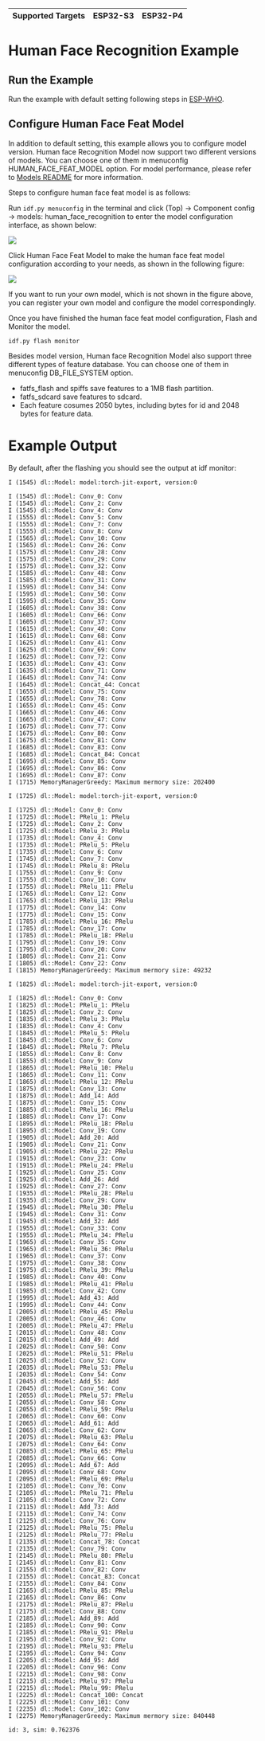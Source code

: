 | Supported Targets | ESP32-S3 | ESP32-P4 |
| ----------------- | -------- | -------- |

# Human Face Recognition Example

## Run the Example

Run the example with default setting following steps in [ESP-WHO](https://github.com/espressif/esp-who/blob/master/README.md).

## Configure Human Face Feat Model

In addition to default setting, this example allows you to configure model version. Human face Recognition Model now support two different versions of models. You can choose one of them in menuconfig  HUMAN_FACE_FEAT_MODEL option. For model performance, please refer to [Models README](.../../models/human_face_recognition/README.md) for more information. 

Steps to configure human face feat model is as follows:

Run `idf.py menuconfig` in the terminal and click (Top) -> Component config -> models: human_face_recognition to enter the model configuration interface, as shown below:

![](./img/step1.png)

Click Human Face Feat Model to make the human face feat model configuration according to your needs, as shown in the following figure:

![](./img/step2.png)

If you want to run your own model, which is not shown in the figure above, you can register your own model and configure the model correspondingly. 

Once you have finished the human face feat model configuration, Flash and Monitor the model.

```
idf.py flash monitor
```

Besides model version, Human face Recognition Model also support three different types of feature database. You can choose one of them in menuconfig DB_FILE_SYSTEM option.  

- fatfs_flash and spiffs save features to a 1MB flash partition.  
- fatfs_sdcard save features to sdcard.  
- Each feature cosumes 2050 bytes, including bytes for id and 2048 bytes for feature data. 

# Example Output

By default, after the flashing you should see the output at idf monitor:

```
I (1545) dl::Model: model:torch-jit-export, version:0

I (1545) dl::Model: Conv_0: Conv
I (1545) dl::Model: Conv_2: Conv
I (1545) dl::Model: Conv_4: Conv
I (1555) dl::Model: Conv_5: Conv
I (1555) dl::Model: Conv_7: Conv
I (1555) dl::Model: Conv_8: Conv
I (1565) dl::Model: Conv_10: Conv
I (1565) dl::Model: Conv_26: Conv
I (1575) dl::Model: Conv_28: Conv
I (1575) dl::Model: Conv_29: Conv
I (1575) dl::Model: Conv_32: Conv
I (1585) dl::Model: Conv_48: Conv
I (1585) dl::Model: Conv_31: Conv
I (1595) dl::Model: Conv_34: Conv
I (1595) dl::Model: Conv_50: Conv
I (1595) dl::Model: Conv_35: Conv
I (1605) dl::Model: Conv_38: Conv
I (1605) dl::Model: Conv_66: Conv
I (1605) dl::Model: Conv_37: Conv
I (1615) dl::Model: Conv_40: Conv
I (1615) dl::Model: Conv_68: Conv
I (1625) dl::Model: Conv_41: Conv
I (1625) dl::Model: Conv_69: Conv
I (1625) dl::Model: Conv_72: Conv
I (1635) dl::Model: Conv_43: Conv
I (1635) dl::Model: Conv_71: Conv
I (1645) dl::Model: Conv_74: Conv
I (1645) dl::Model: Concat_44: Concat
I (1655) dl::Model: Conv_75: Conv
I (1655) dl::Model: Conv_78: Conv
I (1655) dl::Model: Conv_45: Conv
I (1665) dl::Model: Conv_46: Conv
I (1665) dl::Model: Conv_47: Conv
I (1675) dl::Model: Conv_77: Conv
I (1675) dl::Model: Conv_80: Conv
I (1675) dl::Model: Conv_81: Conv
I (1685) dl::Model: Conv_83: Conv
I (1685) dl::Model: Concat_84: Concat
I (1695) dl::Model: Conv_85: Conv
I (1695) dl::Model: Conv_86: Conv
I (1695) dl::Model: Conv_87: Conv
I (1715) MemoryManagerGreedy: Maximum mermory size: 202400

I (1725) dl::Model: model:torch-jit-export, version:0

I (1725) dl::Model: Conv_0: Conv
I (1725) dl::Model: PRelu_1: PRelu
I (1725) dl::Model: Conv_2: Conv
I (1725) dl::Model: PRelu_3: PRelu
I (1735) dl::Model: Conv_4: Conv
I (1735) dl::Model: PRelu_5: PRelu
I (1735) dl::Model: Conv_6: Conv
I (1745) dl::Model: Conv_7: Conv
I (1745) dl::Model: PRelu_8: PRelu
I (1755) dl::Model: Conv_9: Conv
I (1755) dl::Model: Conv_10: Conv
I (1755) dl::Model: PRelu_11: PRelu
I (1765) dl::Model: Conv_12: Conv
I (1765) dl::Model: PRelu_13: PRelu
I (1775) dl::Model: Conv_14: Conv
I (1775) dl::Model: Conv_15: Conv
I (1785) dl::Model: PRelu_16: PRelu
I (1785) dl::Model: Conv_17: Conv
I (1785) dl::Model: PRelu_18: PRelu
I (1795) dl::Model: Conv_19: Conv
I (1795) dl::Model: Conv_20: Conv
I (1805) dl::Model: Conv_21: Conv
I (1805) dl::Model: Conv_22: Conv
I (1815) MemoryManagerGreedy: Maximum mermory size: 49232

I (1825) dl::Model: model:torch-jit-export, version:0

I (1825) dl::Model: Conv_0: Conv
I (1825) dl::Model: PRelu_1: PRelu
I (1825) dl::Model: Conv_2: Conv
I (1835) dl::Model: PRelu_3: PRelu
I (1835) dl::Model: Conv_4: Conv
I (1845) dl::Model: PRelu_5: PRelu
I (1845) dl::Model: Conv_6: Conv
I (1845) dl::Model: PRelu_7: PRelu
I (1855) dl::Model: Conv_8: Conv
I (1855) dl::Model: Conv_9: Conv
I (1865) dl::Model: PRelu_10: PRelu
I (1865) dl::Model: Conv_11: Conv
I (1865) dl::Model: PRelu_12: PRelu
I (1875) dl::Model: Conv_13: Conv
I (1875) dl::Model: Add_14: Add
I (1875) dl::Model: Conv_15: Conv
I (1885) dl::Model: PRelu_16: PRelu
I (1885) dl::Model: Conv_17: Conv
I (1895) dl::Model: PRelu_18: PRelu
I (1895) dl::Model: Conv_19: Conv
I (1905) dl::Model: Add_20: Add
I (1905) dl::Model: Conv_21: Conv
I (1905) dl::Model: PRelu_22: PRelu
I (1915) dl::Model: Conv_23: Conv
I (1915) dl::Model: PRelu_24: PRelu
I (1925) dl::Model: Conv_25: Conv
I (1925) dl::Model: Add_26: Add
I (1925) dl::Model: Conv_27: Conv
I (1935) dl::Model: PRelu_28: PRelu
I (1935) dl::Model: Conv_29: Conv
I (1945) dl::Model: PRelu_30: PRelu
I (1945) dl::Model: Conv_31: Conv
I (1945) dl::Model: Add_32: Add
I (1955) dl::Model: Conv_33: Conv
I (1955) dl::Model: PRelu_34: PRelu
I (1965) dl::Model: Conv_35: Conv
I (1965) dl::Model: PRelu_36: PRelu
I (1965) dl::Model: Conv_37: Conv
I (1975) dl::Model: Conv_38: Conv
I (1975) dl::Model: PRelu_39: PRelu
I (1985) dl::Model: Conv_40: Conv
I (1985) dl::Model: PRelu_41: PRelu
I (1985) dl::Model: Conv_42: Conv
I (1995) dl::Model: Add_43: Add
I (1995) dl::Model: Conv_44: Conv
I (2005) dl::Model: PRelu_45: PRelu
I (2005) dl::Model: Conv_46: Conv
I (2005) dl::Model: PRelu_47: PRelu
I (2015) dl::Model: Conv_48: Conv
I (2015) dl::Model: Add_49: Add
I (2025) dl::Model: Conv_50: Conv
I (2025) dl::Model: PRelu_51: PRelu
I (2025) dl::Model: Conv_52: Conv
I (2035) dl::Model: PRelu_53: PRelu
I (2035) dl::Model: Conv_54: Conv
I (2045) dl::Model: Add_55: Add
I (2045) dl::Model: Conv_56: Conv
I (2055) dl::Model: PRelu_57: PRelu
I (2055) dl::Model: Conv_58: Conv
I (2055) dl::Model: PRelu_59: PRelu
I (2065) dl::Model: Conv_60: Conv
I (2065) dl::Model: Add_61: Add
I (2065) dl::Model: Conv_62: Conv
I (2075) dl::Model: PRelu_63: PRelu
I (2075) dl::Model: Conv_64: Conv
I (2085) dl::Model: PRelu_65: PRelu
I (2085) dl::Model: Conv_66: Conv
I (2095) dl::Model: Add_67: Add
I (2095) dl::Model: Conv_68: Conv
I (2095) dl::Model: PRelu_69: PRelu
I (2105) dl::Model: Conv_70: Conv
I (2105) dl::Model: PRelu_71: PRelu
I (2105) dl::Model: Conv_72: Conv
I (2115) dl::Model: Add_73: Add
I (2115) dl::Model: Conv_74: Conv
I (2125) dl::Model: Conv_76: Conv
I (2125) dl::Model: PRelu_75: PRelu
I (2125) dl::Model: PRelu_77: PRelu
I (2135) dl::Model: Concat_78: Concat
I (2135) dl::Model: Conv_79: Conv
I (2145) dl::Model: PRelu_80: PRelu
I (2145) dl::Model: Conv_81: Conv
I (2155) dl::Model: Conv_82: Conv
I (2155) dl::Model: Concat_83: Concat
I (2155) dl::Model: Conv_84: Conv
I (2165) dl::Model: PRelu_85: PRelu
I (2165) dl::Model: Conv_86: Conv
I (2175) dl::Model: PRelu_87: PRelu
I (2175) dl::Model: Conv_88: Conv
I (2185) dl::Model: Add_89: Add
I (2185) dl::Model: Conv_90: Conv
I (2185) dl::Model: PRelu_91: PRelu
I (2195) dl::Model: Conv_92: Conv
I (2195) dl::Model: PRelu_93: PRelu
I (2195) dl::Model: Conv_94: Conv
I (2205) dl::Model: Add_95: Add
I (2205) dl::Model: Conv_96: Conv
I (2215) dl::Model: Conv_98: Conv
I (2215) dl::Model: PRelu_97: PRelu
I (2215) dl::Model: PRelu_99: PRelu
I (2225) dl::Model: Concat_100: Concat
I (2225) dl::Model: Conv_101: Conv
I (2235) dl::Model: Conv_102: Conv
I (2275) MemoryManagerGreedy: Maximum mermory size: 840448

id: 3, sim: 0.762376
```
